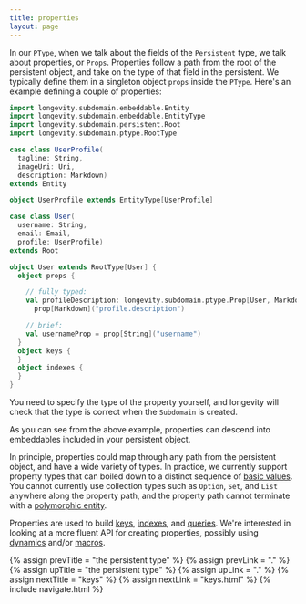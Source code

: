 ```yaml
---
title: properties
layout: page
---
```


In our `PType`, when we talk about the fields of the `Persistent`
type, we talk about properties, or `Props`. Properties follow a path
from the root of the persistent object, and take on the type of that
field in the persistent. We typically define them in a singleton
object `props` inside the `PType`. Here's an example defining a couple
of properties:

```scala
import longevity.subdomain.embeddable.Entity
import longevity.subdomain.embeddable.EntityType
import longevity.subdomain.persistent.Root
import longevity.subdomain.ptype.RootType

case class UserProfile(
  tagline: String,
  imageUri: Uri,
  description: Markdown)
extends Entity

object UserProfile extends EntityType[UserProfile]

case class User(
  username: String,
  email: Email,
  profile: UserProfile)
extends Root

object User extends RootType[User] {
  object props {

    // fully typed:
    val profileDescription: longevity.subdomain.ptype.Prop[User, Markdown] =
      prop[Markdown]("profile.description")

    // brief:
    val usernameProp = prop[String]("username")
  }
  object keys {
  }
  object indexes {
  }
}
```

You need to specify the type of the property yourself, and longevity
will check that the type is correct when the `Subdomain` is created.

As you can see from the above example, properties can descend into
embeddables included in your persistent object.

In principle, properties could map through any path from the
persistent object, and have a wide variety of types. In practice, we
currently support property types that can boiled down to a distinct
sequence of [basic values](../basics.html). You cannot currently use
collection types such as `Option`, `Set`, and `List` anywhere along
the property path, and the property path cannot terminate with a
[polymorphic entity](../poly).

Properties are used to build [keys](keys.html),
[indexes](indexes.html), and [queries](../repo/query.html). We're
interested in looking at a more fluent API for creating properties,
possibly using
[dynamics](http://www.scala-lang.org/api/current/index.html#scala.Dynamic)
and/or
[macros](http://docs.scala-lang.org/overviews/macros/overview.html).

{% assign prevTitle = "the persistent type" %}
{% assign prevLink = "." %}
{% assign upTitle = "the persistent type" %}
{% assign upLink = "." %}
{% assign nextTitle = "keys" %}
{% assign nextLink = "keys.html" %}
{% include navigate.html %}

